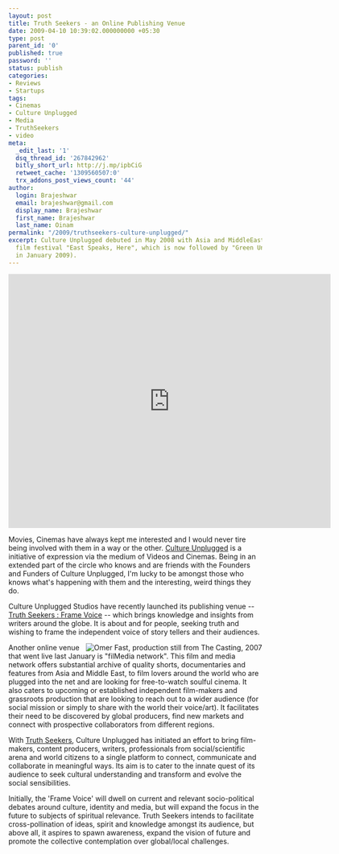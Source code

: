 ```yaml
---
layout: post
title: Truth Seekers - an Online Publishing Venue
date: 2009-04-10 10:39:02.000000000 +05:30
type: post
parent_id: '0'
published: true
password: ''
status: publish
categories:
- Reviews
- Startups
tags:
- Cinemas
- Culture Unplugged
- Media
- TruthSeekers
- video
meta:
  _edit_last: '1'
  dsq_thread_id: '267842962'
  bitly_short_url: http://j.mp/ipbCiG
  retweet_cache: '1309560507:0'
  trx_addons_post_views_count: '44'
author:
  login: Brajeshwar
  email: brajeshwar@gmail.com
  display_name: Brajeshwar
  first_name: Brajeshwar
  last_name: Oinam
permalink: "/2009/truthseekers-culture-unplugged/"
excerpt: Culture Unplugged debuted in May 2008 with Asia and MiddleEast's first online
  film festival "East Speaks, Here", which is now followed by "Green Unplugged" (launched
  in January 2009).
---
```

<p><object width="640" height="505"><param name="movie" value="http://www.youtube.com/v/TYfIxEfywKM&hl=en&fs=1&rel=0" /><param name="allowFullScreen" value="true" /><param name="allowscriptaccess" value="always" /><embed src="http://www.youtube.com/v/TYfIxEfywKM&hl=en&fs=1&rel=0" type="application/x-shockwave-flash" allowscriptaccess="always" allowfullscreen="true" width="640" height="505"></embed></object></p>

<p>Movies, Cinemas have always kept me interested and I would never tire being involved with them in a way or the other. <a href="http://www.cultureunplugged.com/">Culture Unplugged</a> is a initiative of expression via the medium of Videos and Cinemas. Being in an extended part of the circle who knows and are friends with the Founders and Funders of Culture Unplugged, I'm lucky to be amongst those who knows what's happening with them and the interesting, weird things they do.</p>
<p>Culture Unplugged Studios have recently launched its publishing venue -- <a href="http://www.cultureunplugged.com/filmedia/truthSeekers.php">Truth Seekers : Frame Voice</a> -- which brings knowledge and insights from writers around the globe. It is about and for people, seeking truth and wishing to frame the independent voice of story tellers and their audiences.</p>
<p><img src="/static/2009/04/truth-seekers.jpg" alt="Omer Fast, production still from The Casting, 2007" style="float: right; margin: 0 0 0 7px; border: 0 none;" />Another online venue that went live last January is "filMedia network". This film and media network offers substantial archive of quality shorts, documentaries and features from Asia and Middle East, to film lovers around the world who are plugged into the net and are looking for free-to-watch soulful cinema. It also caters to upcoming or established independent film-makers and grassroots production that are looking to reach out to a wider audience (for social mission or simply to share with the world their voice/art). It facilitates their need to be discovered by global producers, find new markets and connect with prospective collaborators from different regions.</p>
<p>With <a href="http://truthseekers.cultureunplugged.com/">Truth Seekers</a>, Culture Unplugged has initiated an effort to bring film-makers, content producers, writers, professionals from social/scientific arena and world citizens to a single platform to connect, communicate and collaborate in meaningful ways. Its aim is to cater to the innate quest of its audience to seek cultural understanding and transform and evolve the social sensibilities.</p>
<p>Initially, the 'Frame Voice' will dwell on current and relevant socio-political debates around culture, identity and media, but will expand the focus in the future to subjects of spiritual relevance. Truth Seekers intends to facilitate cross-pollination of ideas, spirit and knowledge amongst its audience, but above all, it aspires to spawn awareness, expand the vision of future and promote the collective contemplation over global/local challenges.</p>
